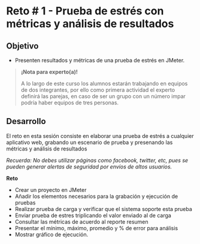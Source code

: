 # Reto # 1 - Prueba de estrés con métricas y análisis de resultados

## Objetivo

* Presenten resultados y métricas de una prueba de estrés en JMeter.

>**¡Nota para experto(a)!**
>
> A lo largo de este curso los alumnos estarán trabajando en equipos de dos integrantes, por ello como primera actividad el experto definirá las parejas, en caso de ser un grupo con un número impar podría haber equipos de tres personas.


## Desarrollo

El reto en esta sesión consiste en elaborar una prueba de estrés a cualquier aplicativo web, grabando un escenario de prueba y presenando las métricas y análisis de resultados

*Recuerda: No debes utilizar páginas como facebook, twitter, etc, pues se pueden generar alertas de seguridad por envíos de altos usuarios.*

**Reto**

- Crear un proyecto en JMeter
- Añadir los elementos necesarios para la grabación y ejecución de pruebas
- Realizar prueba de carga y verificar que el sistema soporte esta prueba
- Enviar prueba de estres triplicando el valor enviado al de carga 
- Consultar las métricas de acuerdo al reporte resumen
- Presentar el mínimo, máximo, promedio y % de error para análisis
- Mostrar gráfico de ejecución.
